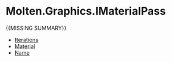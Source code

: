 ﻿  
# Molten.Graphics.IMaterialPass
{{MISSING SUMMARY}}
  
*  [Iterations](docs/Molten.Render/Molten/Graphics/IMaterialPass/Iterations.md)  
*  [Material](docs/Molten.Render/Molten/Graphics/IMaterialPass/Material.md)  
*  [Name](docs/Molten.Render/Molten/Graphics/IMaterialPass/Name.md)